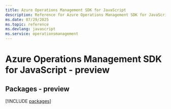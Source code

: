 ```yaml
---
title: Azure Operations Management SDK for JavaScript
description: Reference for Azure Operations Management SDK for JavaScript
ms.date: 07/29/2025
ms.topic: reference
ms.devlang: javascript
ms.service: operationsmanagement
---
```

# Azure Operations Management SDK for JavaScript - preview
## Packages - preview
[!INCLUDE [packages](operations-management-index.md)]
